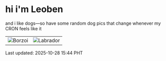 # hi i'm Leoben

and i like dogs—so have some random dog pics that change whenever my CRON feels like it

|  |  |
|--------|----------|
| ![Borzoi](https://random-dog-vercel.vercel.app/api/random-borzoi?v=1761637459) | ![Labrador](https://random-dog-vercel.vercel.app/api/random-labrador?v=1761637459) |

Last updated: 2025-10-28 15:44 PHT
